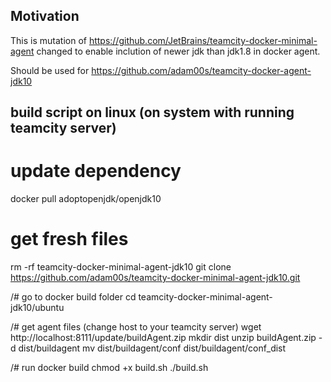 ## Motivation

This is mutation of https://github.com/JetBrains/teamcity-docker-minimal-agent changed to enable inclution of newer jdk than jdk1.8 in docker agent.

Should be used for https://github.com/adam00s/teamcity-docker-agent-jdk10

## build script on linux (on system with running teamcity server)

# update dependency
docker pull adoptopenjdk/openjdk10

# get fresh files
rm -rf teamcity-docker-minimal-agent-jdk10
git clone https://github.com/adam00s/teamcity-docker-minimal-agent-jdk10.git

/# go to docker build folder
cd teamcity-docker-minimal-agent-jdk10/ubuntu

/# get agent files (change host to your teamcity server)
wget http://localhost:8111/update/buildAgent.zip
mkdir dist
unzip buildAgent.zip -d dist/buildagent
mv dist/buildagent/conf dist/buildagent/conf_dist

/# run docker build
chmod +x build.sh
./build.sh

